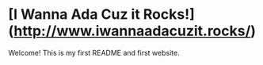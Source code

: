 # [I Wanna Ada Cuz it Rocks!] (http://www.iwannaadacuzit.rocks/)
Welcome! This is my first README and first website.
